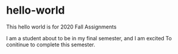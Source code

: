 # hello-world
This hello world is for 2020 Fall Assignments

I am a student about to be in my final semester, and I am excited To conitinue to complete this semester.
